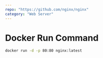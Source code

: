 ```yaml
---
repo: "https://github.com/nginx/nginx"
category: "Web Server"
---
```


# Docker Run Command

```bash
docker run -d -p 80:80 nginx:latest
```
